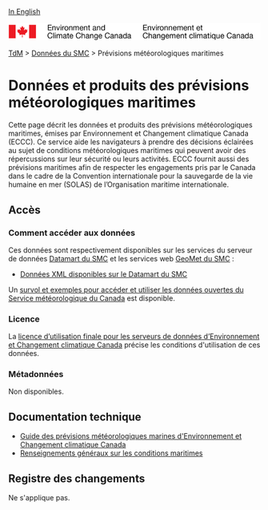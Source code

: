 [In English](readme_marine-weather_en.md)

![ECCC logo](../../img_eccc-logo.png)

[TdM](../../readme_fr.md) > [Données du SMC](../readme_fr.md) > Prévisions météorologiques maritimes

# Données et produits des prévisions météorologiques maritimes

Cette page décrit les données et produits des prévisions météorologiques maritimes, émises par Environnement et Changement climatique Canada (ECCC). Ce service aide les navigateurs à prendre des décisions éclairées au sujet de conditions météorologiques maritimes qui peuvent avoir des répercussions sur leur sécurité ou leurs activités. ECCC fournit aussi des prévisions maritimes afin de respecter les engagements pris par le Canada dans le cadre de la Convention internationale pour la sauvegarde de la vie humaine en mer (SOLAS) de l’Organisation maritime internationale.

## Accès

### Comment accéder aux données

Ces données sont respectivement disponibles sur les services du serveur de données [Datamart du SMC](../../msc-datamart/readme_fr.md) et les services web [GeoMet du SMC](../../msc-geomet/readme_fr.md) :

* [Données XML disponibles sur le Datamart du SMC](readme_marine-weather-datamart_fr.md) 

Un [survol et exemples pour accéder et utiliser les données ouvertes du Service météorologique du Canada](../../usage/readme_fr.md) est disponible.

### Licence

La [licence d’utilisation finale pour les serveurs de données d’Environnement et Changement climatique Canada](../../licence/readme_fr.md) précise les conditions d'utilisation de ces données.

### Métadonnées

Non disponibles.

## Documentation technique

* [Guide des prévisions météorologiques marines d'Environnement et Changement climatique Canada](https://www.ec.gc.ca/meteo-weather/default.asp?lang=Fr&n=2EC4EC51-1)
* [Renseignements généraux sur les conditions maritimes](https://www.canada.ca/fr/environnement-changement-climatique/services/renseignements-generaux-conditions-maritimes.html)

## Registre des changements 

Ne s'applique pas.


